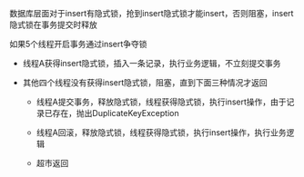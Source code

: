 数据库层面对于insert有隐式锁，抢到insert隐式锁才能insert，否则阻塞，insert隐式锁在事务提交时释放

如果5个线程开启事务通过insert争夺锁

* 线程A获得insert隐式锁，插入一条记录，执行业务逻辑，不立刻提交事务

* 其他四个线程没有获得insert隐式锁，阻塞，直到下面三种情况才返回
  
  * 线程A提交事务，释放隐式锁，线程获得隐式锁，执行insert操作，由于记录已存在，抛出DuplicateKeyException
  
  * 线程A回滚，释放隐式锁，线程获得隐式锁，执行insert操作，执行业务逻辑
  
  * 超市返回
